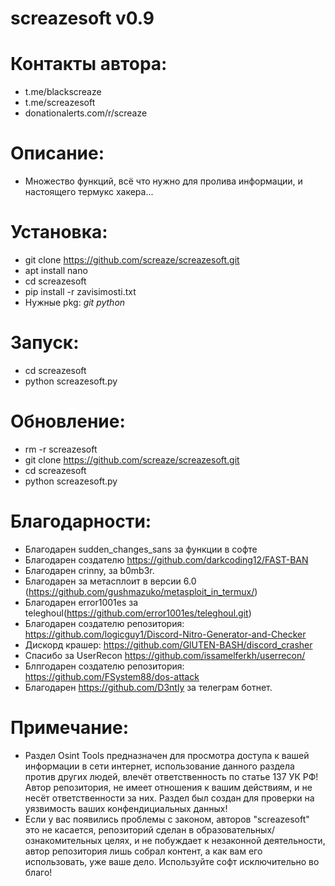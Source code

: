 # screazesoft v0.9
# Контакты автора:
- t.me/blackscreaze
- t.me/screazesoft
- donationalerts.com/r/screaze
# Описание:
- Множество функций, всё что нужно для пролива информации, и настоящего термукс хакера...
# Установка:
- git clone https://github.com/screaze/screazesoft.git
- apt install nano
- cd screazesoft
- pip install -r zavisimosti.txt
- Нужные pkg: *git* *python*
# Запуск:
- cd screazesoft
- python screazesoft.py
# Обновление:
- rm -r screazesoft
- git clone https://github.com/screaze/screazesoft.git
- cd screazesoft
- python screazesoft.py
# Благодарности:
- Благодарен sudden_changes_sans за функции в софте
- Благодарен создателю https://github.com/darkcoding12/FAST-BAN
- Благодарен crinny, за b0mb3r.
- Благодарен за метасплоит в версии 6.0 (https://github.com/gushmazuko/metasploit_in_termux/)
- Благодарен error1001es за teleghoul(https://github.com/error1001es/teleghoul.git)
- Благодарен создателю репозитория: https://github.com/logicguy1/Discord-Nitro-Generator-and-Checker
- Дискорд крашер: https://github.com/GlUTEN-BASH/discord_crasher
- Спасибо за UserRecon https://github.com/issamelferkh/userrecon/
- Блпгодарен создателю репозитория: https://github.com/FSystem88/dos-attack
- Благодарен https://github.com/D3ntly за телеграм ботнет.
# Примечание: 
- Раздел Osint Tools предназначен для просмотра доступа к вашей информации в сети интернет, использование данного раздела против других людей, влечёт ответственность по статье 137 УК РФ! Автор репозитория, не имеет отношения к вашим действиям, и не несёт ответственности за них. Раздел был создан для проверки на уязвимость ваших конфендициальных данных!
- Если у вас появились проблемы с законом, авторов "screazesoft" это не касается, репозиторий сделан в образовательных/ознакомительных целях, и не побуждает к незаконной деятельности, автор репозитория лишь собрал контент, а как вам его использовать, уже ваше дело. Используйте софт исключительно во благо!
